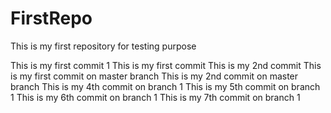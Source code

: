 # FirstRepo
This is my first repository for testing purpose  

This is my first commit 1
This is my first commit
This is my 2nd commit
This is my first commit on master branch
This is my 2nd commit on master branch
This is my 4th commit on branch 1
This is my 5th commit on branch 1
This is my 6th commit on branch 1
This is my 7th commit on branch 1
